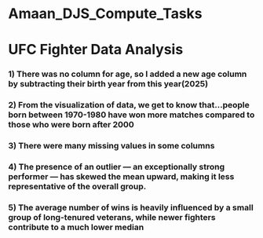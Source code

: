 # Amaan_DJS_Compute_Tasks
# UFC Fighter Data Analysis
### 1) There was no column for age, so I added a new age column by subtracting their birth year from this year(2025)
### 2) From the visualization of data, we get to know that...people born between 1970-1980 have won more matches compared to those who were born after 2000
### 3) There were many missing values in some columns
### 4) The presence of an outlier — an exceptionally strong performer — has skewed the mean upward, making it less representative of the overall group.
### 5) The average number of wins is heavily influenced by a small group of long-tenured veterans, while newer fighters contribute to a much lower median
